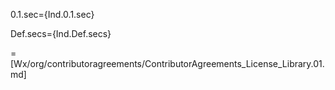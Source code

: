 0.1.sec={Ind.0.1.sec}

Def.secs={Ind.Def.secs}
  
=[Wx/org/contributoragreements/ContributorAgreements_License_Library.01.md]